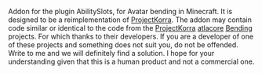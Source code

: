 Addon for the plugin AbilitySlots, for Avatar bending in Minecraft.
It is designed to be a reimplementation of [ProjectKorra](https://github.com/ProjectKorra/ProjectKorra).
The addon may contain code similar or identical to the code from the
[ProjectKorra](https://github.com/ProjectKorra/ProjectKorra)
[atlacore](https://github.com/plushmonkey/atlacore)
[Bending](https://github.com/PrimordialMoros/Bending)
projects. For which thanks to their developers.
If you are a developer of one of these projects and something does not suit you, do not be offended.
Write to me and we will definitely find a solution.
I hope for your understanding given that this is a human product and not a commercial one.